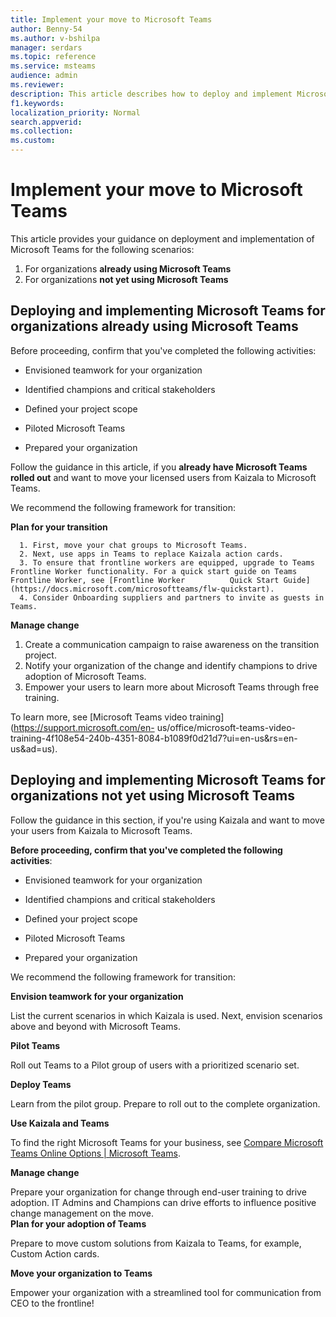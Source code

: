 ```yaml
---
title: Implement your move to Microsoft Teams 
author: Benny-54
ms.author: v-bshilpa
manager: serdars
ms.topic: reference
ms.service: msteams
audience: admin
ms.reviewer: 
description: This article describes how to deploy and implement Microsoft Teams.  
f1.keywords:
localization_priority: Normal
search.appverid:
ms.collection:
ms.custom:
---
```


# Implement your move to Microsoft Teams

This article provides your guidance on deployment and implementation of Microsoft Teams for the following scenarios:

1. For organizations **already using Microsoft Teams**
2. For organizations **not yet using Microsoft Teams**

## Deploying and implementing Microsoft Teams for organizations already using Microsoft Teams
 
Before proceeding, confirm that you've completed the following activities: 
   
   - Envisioned teamwork for your organization  
   
   - Identified champions and critical stakeholders 
   
   - Defined your project scope  
   
   - Piloted Microsoft Teams 
   
   - Prepared your organization 

   Follow the guidance in this article, if you **already have Microsoft Teams rolled out** and want to move your licensed users from Kaizala to Microsoft Teams. 
   
   We recommend the following framework for transition:  
   
   **Plan for your transition** 
   
      1. First, move your chat groups to Microsoft Teams.
      2. Next, use apps in Teams to replace Kaizala action cards.
      3. To ensure that frontline workers are equipped, upgrade to Teams Frontline Worker functionality. For a quick start guide on Teams Frontline Worker, see [Frontline Worker          Quick Start Guide](https://docs.microsoft.com/microsoftteams/flw-quickstart).
      4. Consider Onboarding suppliers and partners to invite as guests in Teams.  
  
   **Manage change**  
   
   1. Create a communication campaign to raise awareness on the transition project. 
   2. Notify your organization of the change and identify champions to drive adoption of Microsoft Teams. 
   3. Empower your users to learn more about Microsoft Teams through free training. 
   
   To learn more, see [Microsoft Teams video training](https://support.microsoft.com/en-     us/office/microsoft-teams-video-training-4f108e54-240b-4351-8084-b1089f0d21d7?ui=en-us&rs=en-us&ad=us).   
 
 ## Deploying and implementing Microsoft Teams for organizations not yet using Microsoft Teams
 
 Follow the guidance in this section, if you're using Kaizala and want to move your users from Kaizala to Microsoft Teams.
   
 **Before proceeding, confirm that you've completed the following activities**: 
   
   - Envisioned teamwork for your organization 
    
   - Identified champions and critical stakeholders 
   
   - Defined your project scope  
   
   - Piloted Microsoft Teams
    
   - Prepared your organization  
   
 We recommend the following framework for transition: 
   
 **Envision teamwork for your organization** 
   
 List the current scenarios in which Kaizala is used. Next, envision scenarios above and beyond with Microsoft Teams.  

 **Pilot Teams**
   
 Roll out Teams to a Pilot group of users with a prioritized scenario set. 

 **Deploy Teams** 
   
 Learn from the pilot group. Prepare to roll out to the complete organization.  

 **Use Kaizala and Teams**  
   
 To find the right Microsoft Teams for your business, see [Compare Microsoft Teams Online Options | Microsoft Teams](https://www.microsoft.com/en-us/microsoft-teams/compare-microsoft-teams-options). 

 **Manage change** 
   
 Prepare your organization for change through end-user training to drive adoption. IT Admins and Champions can drive efforts to influence positive change management on the move.  
**Plan for your adoption of Teams**

Prepare to move custom solutions from Kaizala to Teams, for example, Custom Action cards. 
     
**Move your organization to Teams** 
   
Empower your organization with a streamlined tool for communication from CEO to the frontline! 
     
